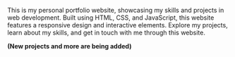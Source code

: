 This is my personal portfolio website, showcasing my skills and projects in web development. Built using HTML, CSS, and JavaScript, this website features a responsive design and interactive elements. Explore my projects, learn about my skills, and get in touch with me through this website.

**(New projects and more are being added)**

